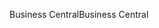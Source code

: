 <span data-ttu-id="b4b0b-101">Business Central</span><span class="sxs-lookup"><span data-stu-id="b4b0b-101">Business Central</span></span>
